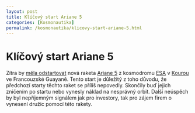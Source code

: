 ```yaml
---
layout: post
title: Klíčový start Ariane 5
categories: [Kosmonautika]
permalink: /kosmonautika/klicovy-start-ariane-5.html
---
```

# Klíčový start Ariane 5

Zítra by [měla odstartovat](http://news.bbc.co.uk/1/hi/sci/tech/2925733.stm) nová raketa [Ariane 5](http://mek.kosmo.cz/nosice/esa/ariane/index.htm#ar5) z kosmodromu [ESA](http://www.techblog.cz/kosmonautika/esa.html) v [Kourou](http://mek.kosmo.cz/kdromy/esa/kourou/index.htm) ve Francouzské Guayaně. Tento start je důležitý z toho důvodu, že předchozí starty těchto raket se příliš nepovedly. Skončily buď jejich zničením po startu nebo vynesly náklad na nesprávný orbit. Další neúspěch by byl nepříjemným signálem jak pro investory, tak pro zájem firem o vynesení družic pomocí této rakety.

